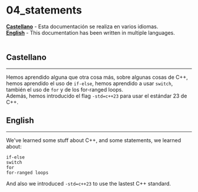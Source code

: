 # 04_statements

[**Castellano**](#Castellano) - Esta documentación se realiza en varios idiomas.</br>
[**English**](#English) - This documentation has been written in multiple languages.</br></br>


## Castellano
---

Hemos aprendido alguna que otra cosa más, sobre algunas cosas de C++, hemos aprendido el uso de `if-else`, hemos aprendido a usar `switch`, también el uso de `for` y de los for-ranged loops.</br>
Además, hemos introducido el flag `-std=c++23` para usar el estándar 23 de C++.


## English
---

We've learned some stuff about C++, and some statements, we learned about:
```
if-else
switch
for
for-ranged loops
```

And also we introduced `-std=c++23` to use the lastest C++ standard.